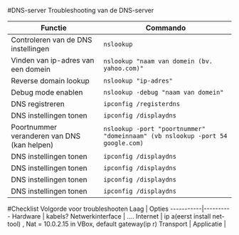 #DNS-server
Troubleshooting van de DNS-server
 
 Functie| Commando
 ----------| -------------------
 Controleren van de DNS instellingen | ```nslookup```
 Vinden van ip-adres van een domein | ```nslookup "naam van domein (bv. yahoo.com)"```
 Reverse domain lookup | ```nslookup "ip-adres"```
 Debug mode enablen | ```nslookup -debug "naam van domein"```
 DNS registreren | ```ipconfig /registerdns```
 DNS instellingen tonen | ```ipconfig /displaydns```
 Poortnummer veranderen van DNS (kan helpen) | ```nslookup -port "poortnummer" "domeinnaam" (vb nslookup -port 54 google.com)```
 DNS instellingen tonen | ```ipconfig /displaydns```
  DNS instellingen tonen | ```ipconfig /displaydns```
   DNS instellingen tonen | ```ipconfig /displaydns```
    DNS instellingen tonen | ```ipconfig /displaydns```
 
 
 
 
 
 
 
 
 
 
#Checklist
Volgorde voor troubleshooten
Laag | Opties
-----------|----------
Hardware | kabels?
Netwerkinterface | ....
Internet | ip a(eerst install net-tool) , Nat = 10.0.2.15 in VBox, default gateway(ip r) 
Transport |
Applicatie |

    
    

